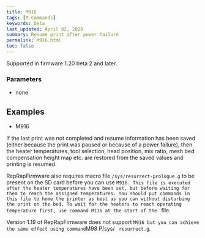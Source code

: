```yaml
---
title: M916
tags: [M-Commands] 
keywords: beta 
last_updated: April 02, 2020 
summary: Resume print after power failure 
permalink: M916.html
toc: false 
---
```



Supported in firmware 1.20 beta 2 and later.

### Parameters

* none

## Examples

* M916

If the last print was not completed and resume information has been saved (either because the print was paused or because of a power failure), then the heater temperatures, tool selection, head position, mix ratio, mesh bed compensation height map etc. are restored from the saved values and printing is resumed.

RepRapFirmware also requires macro file `/sys/resurrect-prologue.g` to be present on the SD card before you can use ` M916. This file is executed after the heater temperatures have been set, but before waiting for them to reach the assigned temperatures. You should put commands in this file to home the printer as best as you can without disturbing the print on the bed. To wait for the heaters to reach operating temperature first, use command M116 at the start of the  ` file.

Version 1.19 of RepRapFirmware does not support ` M916 but you can achieve the same effect using command `M98 P/sys/ ` resurrect.g`.

